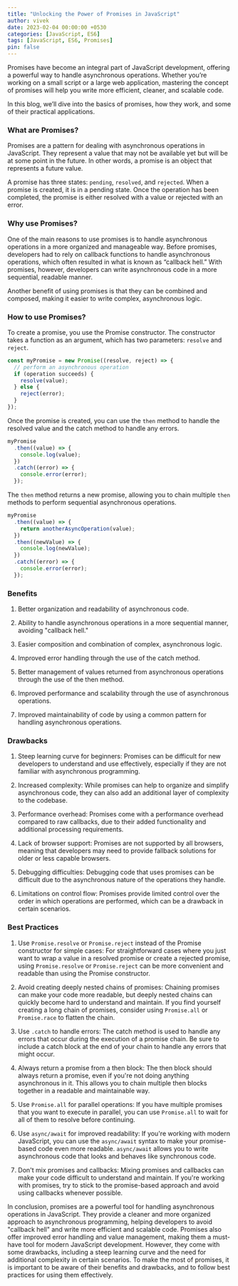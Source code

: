 ```yaml
---
title: "Unlocking the Power of Promises in JavaScript"
author: vivek
date: 2023-02-04 00:00:00 +0530
categories: [JavaScript, ES6]
tags: [JavaScript, ES6, Promises]
pin: false
---
```


Promises have become an integral part of JavaScript development, offering a powerful way to handle asynchronous operations. Whether you’re working on a small script or a large web application, mastering the concept of promises will help you write more efficient, cleaner, and scalable code.

In this blog, we’ll dive into the basics of promises, how they work, and some of their practical applications.

### What are Promises?

Promises are a pattern for dealing with asynchronous operations in JavaScript. They represent a value that may not be available yet but will be at some point in the future. In other words, a promise is an object that represents a future value.

A promise has three states: `pending`, `resolved`, and `rejected`. When a promise is created, it is in a pending state. Once the operation has been completed, the promise is either resolved with a value or rejected with an error.

### Why use Promises?

One of the main reasons to use promises is to handle asynchronous operations in a more organized and manageable way. Before promises, developers had to rely on callback functions to handle asynchronous operations, which often resulted in what is known as “callback hell.” With promises, however, developers can write asynchronous code in a more sequential, readable manner.

Another benefit of using promises is that they can be combined and composed, making it easier to write complex, asynchronous logic.

### How to use Promises?

To create a promise, you use the Promise constructor. The constructor takes a function as an argument, which has two parameters: `resolve` and `reject`.

```javascript
const myPromise = new Promise((resolve, reject) => {
  // perform an asynchronous operation
  if (operation succeeds) {
    resolve(value);
  } else {
    reject(error);
  }
});

```

Once the promise is created, you can use the `then` method to handle the resolved value and the catch method to handle any errors.

```javascript
myPromise
  .then((value) => {
    console.log(value);
  })
  .catch((error) => {
    console.error(error);
  });
```

The `then` method returns a new promise, allowing you to chain multiple `then` methods to perform sequential asynchronous operations.

```javascript
myPromise
  .then((value) => {
    return anotherAsyncOperation(value);
  })
  .then((newValue) => {
    console.log(newValue);
  })
  .catch((error) => {
    console.error(error);
  });
```

### Benefits

1. Better organization and readability of asynchronous code.

2. Ability to handle asynchronous operations in a more sequential manner, avoiding "callback hell."

3. Easier composition and combination of complex, asynchronous logic.

4. Improved error handling through the use of the catch method.

5. Better management of values returned from asynchronous operations through the use of the then method.

6. Improved performance and scalability through the use of asynchronous operations.

7. Improved maintainability of code by using a common pattern for handling asynchronous operations.

### Drawbacks

1. Steep learning curve for beginners: Promises can be difficult for new developers to understand and use effectively, especially if they are not familiar with asynchronous programming.

2. Increased complexity: While promises can help to organize and simplify asynchronous code, they can also add an additional layer of complexity to the codebase.

3. Performance overhead: Promises come with a performance overhead compared to raw callbacks, due to their added functionality and additional processing requirements.

4. Lack of browser support: Promises are not supported by all browsers, meaning that developers may need to provide fallback solutions for older or less capable browsers.

5. Debugging difficulties: Debugging code that uses promises can be difficult due to the asynchronous nature of the operations they handle.

6. Limitations on control flow: Promises provide limited control over the order in which operations are performed, which can be a drawback in certain scenarios.

### Best Practices

1. Use `Promise.resolve` or `Promise.reject` instead of the Promise constructor for simple cases: For straightforward cases where you just want to wrap a value in a resolved promise or create a rejected promise, using `Promise.resolve` or `Promise.reject` can be more convenient and readable than using the Promise constructor.

2. Avoid creating deeply nested chains of promises: Chaining promises can make your code more readable, but deeply nested chains can quickly become hard to understand and maintain. If you find yourself creating a long chain of promises, consider using `Promise.all` or `Promise.race` to flatten the chain.

3. Use `.catch` to handle errors: The catch method is used to handle any errors that occur during the execution of a promise chain. Be sure to include a catch block at the end of your chain to handle any errors that might occur.

4. Always return a promise from a then block: The then block should always return a promise, even if you're not doing anything asynchronous in it. This allows you to chain multiple then blocks together in a readable and maintainable way.

5. Use `Promise.all` for parallel operations: If you have multiple promises that you want to execute in parallel, you can use `Promise.all` to wait for all of them to resolve before continuing.

6. Use `async/await` for improved readability: If you're working with modern JavaScript, you can use the `async/await` syntax to make your promise-based code even more readable. `async/await` allows you to write asynchronous code that looks and behaves like synchronous code.

7. Don't mix promises and callbacks: Mixing promises and callbacks can make your code difficult to understand and maintain. If you're working with promises, try to stick to the promise-based approach and avoid using callbacks whenever possible.

In conclusion, promises are a powerful tool for handling asynchronous operations in JavaScript. They provide a cleaner and more organized approach to asynchronous programming, helping developers to avoid "callback hell" and write more efficient and scalable code. Promises also offer improved error handling and value management, making them a must-have tool for modern JavaScript development. However, they come with some drawbacks, including a steep learning curve and the need for additional complexity in certain scenarios. To make the most of promises, it is important to be aware of their benefits and drawbacks, and to follow best practices for using them effectively.
